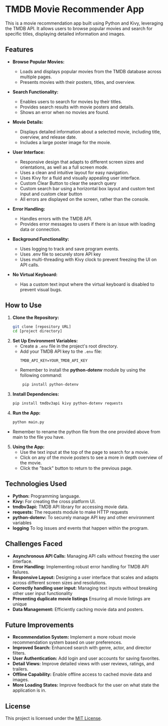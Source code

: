 # TMDB Movie Recommender App

This is a movie recommendation app built using Python and Kivy, leveraging the TMDB API. It allows users to browse popular movies and search for specific titles, displaying detailed information and images.

## Features

*   **Browse Popular Movies:**
    *   Loads and displays popular movies from the TMDB database across multiple pages.
    *   Presents movies with their posters, titles, and overview.

*   **Search Functionality:**
    *   Enables users to search for movies by their titles.
    *   Provides search results with movie posters and details.
    *   Shows an error when no movies are found.

*   **Movie Details:**
    *   Displays detailed information about a selected movie, including title, overview, and release date.
    *   Includes a large poster image for the movie.

*   **User Interface:**
    *   Responsive design that adapts to different screen sizes and orientations, as well as a full screen mode.
    *   Uses a clean and intuitive layout for easy navigation.
    *   Uses Kivy for a fluid and visually appealing user interface.
    *   Custom Clear Button to clear the search query
    *   Custom search bar using a horizontal box layout and custom text input and custom clear button
    *   All errors are displayed on the screen, rather than the console.

*   **Error Handling:**
    *   Handles errors with the TMDB API.
    *   Provides error messages to users if there is an issue with loading data or connection.

*  **Background Functionality:**
    * Uses logging to track and save program events.
    * Uses .env file to securely store API key
    * Uses multi-threading with Kivy clock to prevent freezing the UI on API calls.
*   **No Virtual Keyboard:**
    *   Has a custom text input where the virtual keyboard is disabled to prevent visual bugs.
## How to Use

1.  **Clone the Repository:**
    ```bash
    git clone [repository URL]
    cd [project directory]
    ```
2.  **Set Up Environment Variables:**
    *   Create a `.env` file in the project's root directory.
    *   Add your TMDB API key to the `.env` file:
        ```env
        TMDB_API_KEY=YOUR_TMDB_API_KEY
        ```
       * Remember to install the **python-dotenv** module by using the following command:
          ```bash
           pip install python-dotenv
          ```
3.  **Install Dependencies:**
    ```bash
    pip install tmdbv3api kivy python-dotenv requests
    ```
4.  **Run the App:**
    ```bash
    python main.py
    ```
   * Remember to rename the python file from the one provided above from main to the file you have.

5. **Using the App:**
   *  Use the text input at the top of the page to search for a movie.
   *  Click on any of the movie posters to see a more in depth overview of the movie.
   * Click the "back" button to return to the previous page.

## Technologies Used

*   **Python:** Programming language.
*   **Kivy:** For creating the cross platform UI.
*   **tmdbv3api:** TMDB API library for accessing movie data.
*  **requests:** The requests module to make HTTP requests
*   **python-dotenv:** To securely manage API key and other environment variables
* **logging** To log issues and events that happen within the program.

## Challenges Faced

*   **Asynchronous API Calls:** Managing API calls without freezing the user interface.
*  **Error Handling:** Implementing robust error handling for TMDB API failures.
*   **Responsive Layout:** Designing a user interface that scales and adapts across different screen sizes and resolutions.
*   **Correctly handling user input:** Managing text inputs without breaking other user input functionality
*   **Preventing duplicate movie listings** Ensuring all movie listings are unique
*   **Data Management:** Efficiently caching movie data and posters.

## Future Improvements

*   **Recommendation System:** Implement a more robust movie recommendation system based on user preferences.
*   **Improved Search:** Enhanced search with genre, actor, and director filters.
*   **User Authentication:** Add login and user accounts for saving favorites.
*   **Detail Views:** Improve detailed views with user reviews, ratings, and trailers.
*  **Offline Capability:** Enable offline access to cached movie data and images.
*   **More Loading States:** Improve feedback for the user on what state the application is in.

## License

This project is licensed under the [MIT License](https://opensource.org/licenses/MIT).

